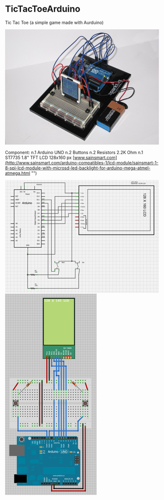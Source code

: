 TicTacToeArduino
================

Tic Tac Toe (a simple game made with Aurduino)

![Assembled](/readme/assembled.jpg "Assembled")

Component:
n.1 Arduino UNO
n.2 Buttons
n.2 Resistors 2.2K Ohm
n.1 ST7735 1.8" TFT LCD 128x160 px [www.sainsmart.com](http://www.sainsmart.com/arduino-compatibles-1/lcd-module/sainsmart-1-8-spi-lcd-module-with-microsd-led-backlight-for-arduino-mega-atmel-atmega.html "")

![Schema](/readme/schema.jpg "Schema")
![Breadboard](/readme/breadboard.jpg "Breadboard")

